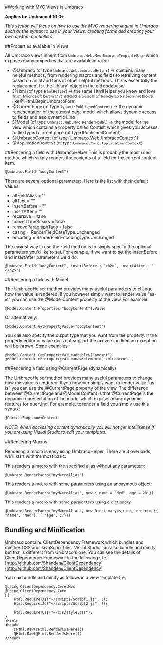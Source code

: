 #Working with MVC Views in Umbraco

**Applies to: Umbraco 4.10.0+**

_This section will focus on how to use the MVC rendering engine in Umbraco such as the syntax to use in your Views, creating forms and creating your own custom controllers_ 

##Properties available in Views

All Umbraco views inherit from `Umbraco.Web.Mvc.UmbracoTemplatePage` which exposes many properties that are available in razor:

* @Umbraco (of type `Umbraco.Web.UmbracoHelper`) -> contains many helpful methods, from rendering macros and fields to retreiving content based on an Id and tons of other helpful methods. This is essentially the replacement for the 'library' object in the old codebase.
* @Html (of type `HtmlHelper`) -> the same HtmlHelper you know and love from Microsoft but we've added a bunch of handy extension methods like @Html.BeginUmbracoForm
* @CurrentPage (of type `DynamicPublishedContent`) -> the dynamic representation of the current page model which allows dynamic access to fields and also dynamic Linq
* @Model (of type `Umbraco.Web.Mvc.RenderModel`) -> the model for the view which contains a property called Content which gives you accesss to the typed current page (of type IPublishedContent). 
* @UmbracoContext (of type `Umbraco.Web.UmbracoContext1)
* @ApplicationContext (of type `Umbraco.Core.ApplicationContext`)

##Rendering a field with UmbracoHelper
This is probably the most used method which simply renders the contents of a field for the current content item.

	@Umbraco.Field("bodyContent")

There are several optional parameters. Here is the list with their default values:

* altFieldAlias = ""
* altText = ""
* insertBefore = ""
* insertAfter = ""
* recursive = false
* convertLineBreaks = false
* removeParagraphTags = false
* casing = RenderFieldCaseType.Unchanged
* encoding = RenderFieldEncodingType.Unchanged

The easiest way to use the Field method is to simply specify the optional parameters you'd like to set. For example, if we want to set the insertBefore and insertAfter parameters we'd do:

	@Umbraco.Field("bodyContent", insertBefore : "<h2>", insertAfter : "</h2>")


##Rendering a field with Model

The UmbracoHelper method provides many useful parameters to change how the value is rendered. If you however simply want to render value "as-is" you can use the @Model.Content property of the view. For example:

	@Model.Content.Properties["bodyContent"].Value

Or alternatively:

	@Model.Content.GetPropertyValue("bodyContent")

You can also specify the output type that you want from the property. If the property editor or value does not support the conversion then an exception will be thrown. Some examples:

 	@Model.Content.GetPropertyValue<double>("amount")
	@Model.Content.GetPropertyValue<RawXElement>("xmlContents")

##Rendering a field using @CurrentPage (dynamically)

The UmbracoHelper method provides many useful parameters to change how the value is rendered. If you however simply want to render value "as-is" you can use the @CurrentPage property of the view. The difference between @CurrentPage and @Model.Content is that @CurrentPage is the dynamic representation of the model which exposes many dynamic features for querying. For example, to render a field you simply use this syntax:

	@CurrentPage.bodyContent

*NOTE: When accessing content dynamically you will not get intellisense if you are using Visual Studio to edit your templates.*

##Rendering Macros

Rendering a macro is easy using UmbracoHelper. There are 3 overloads, we'll start with the most basic:

This renders a macro with the specified alias without any parameters:

	@Umbraco.RenderMacro("myMacroAlias")

This renders a macro with some parameters using an anonymous object:

	@Umbraco.RenderMacro("myMacroAlias", new { name = "Ned", age = 28 })

This renders a macro with some parameters using a dictionary

	@Umbraco.RenderMacro("myMacroAlias", new Dictionary<string, object> {{ "name", "Ned"}, { "age", 27}})

## Bundling and Minification

Umbraco contains ClientDependency Framework which bundles and minifies CSS and JavaScript files.
Visual Studio can also bundle and minify, but that is different from Umbraco's one.
You can see the details of ClientDependency Framework in the following site.  [http://github.com/Shandem/ClientDependency](http://github.com/Shandem/ClientDependency)

You can bundle and minify as follows in a view template file.

	@using ClientDependency.Core.Mvc
	@using ClientDependency.Core
	@{
		Html.RequiresJs("~/scripts/Script1.js", 1);
		Html.RequiresJs("~/scripts/Script2.js", 2);

		Html.RequiresCss("~/css/style.css");
	}
	<html>
	<head>
		@Html.Raw(@Html.RenderCssHere())
		@Html.Raw(@Html.RenderJsHere())
	</head>



